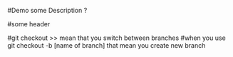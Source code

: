 #Demo
some Description ? 

#some header   

#git checkout >> mean that you switch between branches
#when you use git checkout -b [name of branch] that mean you create new branch 
